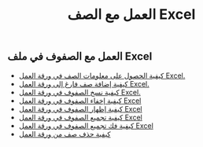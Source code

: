 ﻿---
title: العمل مع الصف Excel
second_title: Documen
linktitle: صف
type: docs
url: /ar/rows/
aliases: [/working-with-rows/]
keywords: Working with rows on an Excel file
description: يدعم Cloud REST Aspose.Cells العمل مع الصفوف في ملف Excel. تدعم مجموعة أدوات تطوير البرامج (SDK) أنواعًا مختلفة من لغات التطوير، بما في ذلك Android وGo وNodeJS وRuby وSwift.
weight: 100
kwords: Excel، Office السحابة، REST API، جدول بيانات، PDF، CSV، Json، Markdown، الصفوف
---
## العمل مع الصفوف في ملف Excel

- [كيفية الحصول على معلومات الصف في ورقة العمل Excel.](/cells/ar/rows/get/row/)
- [كيفية إضافة صف فارغ إلى ورقة العمل Excel.](/cells/ar/rows/add/row/)
- [كيفية نسخ الصفوف في ورقة العمل Excel.](/cells/ar/rows/copy/)
- [كيفية إخفاء الصفوف في ورقة العمل Excel](/cells/ar/rows/hide/)
- [كيفية إظهار الصفوف في ورقة العمل Excel](/cells/ar/rows/unhide/)
- [كيفية تجميع الصفوف في ورقة العمل Excel](/cells/ar/rows/group/)
- [كيفية فك تجميع الصفوف في ورقة العمل Excel](/cells/ar/rows/ungroup/)
- [كيفية حذف صف من ورقة العمل](/cells/ar/rows/delete/)
